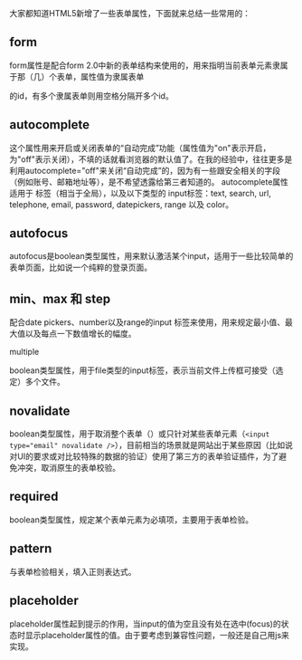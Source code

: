 大家都知道HTML5新增了一些表单属性，下面就来总结一些常用的：

## form ##

form属性是配合form 2.0中新的表单结构来使用的，用来指明当前表单元素隶属于那（几）个表单，属性值为隶属表单<form>的id，有多个隶属表单则用空格分隔开多个id。

## autocomplete ##

这个属性用来开启或关闭表单的“自动完成”功能（属性值为"on"表示开启，为"off"表示关闭），不填的话就看浏览器的默认值了。在我的经验中，往往更多是利用autocomplete="off"来关闭“自动完成”的，因为有一些跟安全相关的字段（例如账号、邮箱地址等），是不希望透露给第三者知道的。
autocomplete属性适用于 <form> 标签（相当于全局），以及以下类型的 input标签：text, search, url, telephone, email, password, datepickers, range 以及 color。

## autofocus ##

autofocus是boolean类型属性，用来默认激活某个input，适用于一些比较简单的表单页面，比如说一个纯粹的登录页面。

## min、max 和 step ##

配合date pickers、number以及range的input 标签来使用，用来规定最小值、最大值以及每点一下数值增长的幅度。

multiple

boolean类型属性，用于file类型的input标签，表示当前文件上传框可接受（选定）多个文件。

## novalidate ##

boolean类型属性，用于取消整个表单（<form novalidate>）或只针对某些表单元素（`<input type="email" novalidate />`），目前相当的场景就是网站出于某些原因（比如说对UI的要求或对比较特殊的数据的验证）使用了第三方的表单验证插件，为了避免冲突，取消原生的表单校验。

## required ##

boolean类型属性，规定某个表单元素为必填项，主要用于表单检验。

## pattern ##

与表单检验相关，填入正则表达式。

## placeholder ##

placeholder属性起到提示的作用，当input的值为空且没有处在选中(focus)的状态时显示placeholder属性的值。由于要考虑到兼容性问题，一般还是自己用js来实现。